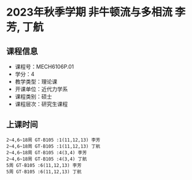 # 2023年秋季学期 非牛顿流与多相流 李芳, 丁航






## 课程信息

- 课程号：MECH6106P.01
- 学分：4
- 教学类型：理论课
- 开课单位：近代力学系
- 课程类别：硕士
- 课程层次：研究生课程

## 上课时间

```
2~4,6~18周 GT-B105 :1(11,12,13) 李芳
2~4,6~18周 GT-B105 :1(11,12,13) 丁航
2~4,6~18周 GT-B105 :4(3,4) 李芳
2~4,6~18周 GT-B105 :4(3,4) 丁航
5周 GT-B105 :6(11,12,13) 李芳
5周 GT-B105 :6(11,12,13) 丁航
```

